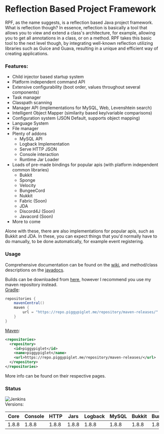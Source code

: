 # Reflection Based Project Framework
RPF, as the name suggests, is a reflection based Java project framework. What is reflection though? In essence, reflection is basically a tool that allows you to view and extend a class's architecture, for example, allowing you to get all annotations in a class, or on a method. RPF takes this basic tool to the next level though, by integrating well-known reflection utilizing libraries such as Guice and Guava, resulting in a unique and efficient way of creating applications.
### Features:
- Child injector based startup system
- Platform independent command API
- Extensive configurability (boot order, values throughout several components)
- Task manager
- Classpath scanning
- Manager API (implementations for MySQL, Web, Levenshtein search)
- Intelligent Object Mapper (similarity based key/variable comparisons)
- Configuration system (JSON Default, supports object mapping)
- Language System
- File manager
- Plenty of addons
  - MySQL API
  - Logback Implementation
  - Serve HTTP JSON
  - Console interaction
  - Runtime Jar Loader
- Loads of pre-made bindings for popular apis (with platform independent common libraries)
  - Bukkit
  - Sponge
  - Velocity
  - BungeeCord
  - Nukkit
  - Fabric (Soon)
  - JDA
  - Discord4J (Soon)
  - Javacord (Soon)
- More to come

Alone with these, there are also implementations for popular apis, such as Bukkit and JDA. In these, you can expect things that you'd normally have to do manually, to be done automatically, for example event registering.

### Usage
Comprehensive documentation can be found on the [wiki](https://github.com/PiggyPiglet/Framework/wiki), and method/class descriptions on the [javadocs](https://rpf.piggypiglet.me/docs).

Builds can be downloaded from [here](https://ci.piggypiglet.me/job/Framework/), however I recommend you use my maven repository instead.<br/>
[Gradle](https://github.com/PiggyPiglet/Framework/wiki/Gradle-Setup):
```groovy
repositories {
    mavenCentral()
    maven {
        url = "https://repo.piggypiglet.me/repository/maven-releases/"
    }
}
```
[Maven](https://github.com/PiggyPiglet/Framework/wiki/Maven-Setup):
```xml
<repositories>
  <repository>
    <id>piggypiglet</id>
    <name>piggypiglet</name>
    <url>https://repo.piggypiglet.me/repository/maven-releases/</url>
  </repository>
</repositories>
```
More info can be found on their respective pages.

### Status
![Jenkins](https://img.shields.io/jenkins/build/https/ci.piggypiglet.me/Framework)
<br/>Versions:

| Core  | Console | HTTP  | Jars  | Logback | MySQL | Bukkit | BungeeCord | JDA   | Sponge | Velocity | Nukkit |
|-------|---------|-------|-------|---------|-------|--------|------------|-------|--------|----------|--------|
| 1.8.8 | 1.8.8   | 1.8.8 | 1.8.8 | 1.8.8   | 1.8.8 | 1.8.8  | 1.8.8      | 1.8.8 | 1.8.8  | 1.8.8    | 1.8.8  |